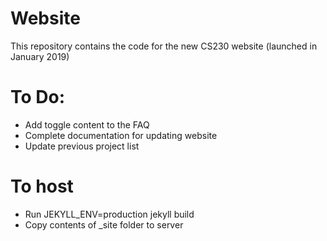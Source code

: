 # Website
This repository contains the code for the new CS230 website (launched in January 2019)

# To Do:
 * Add toggle content to the FAQ
 * Complete documentation for updating website
 * Update previous project list

# To host

 * Run JEKYLL_ENV=production jekyll build
 * Copy contents of _site folder to server
